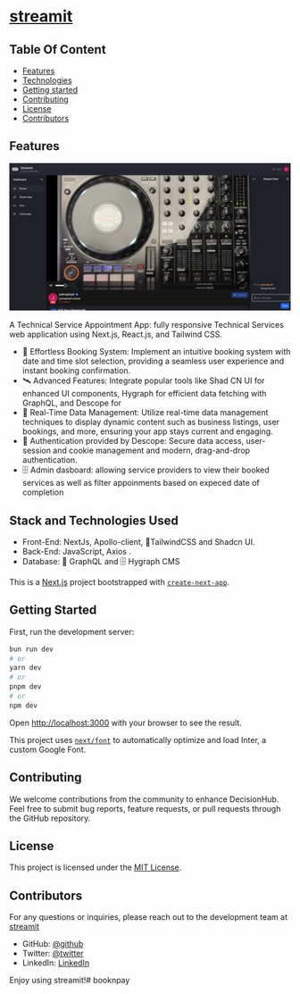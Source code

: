  # [streamit](https://stream-it-lake.vercel.app/)

## Table Of Content

   - [Features](#Features)
   - [Technologies](#Stack-and-Technologies-Used)
   - [Getting started](#Getting-Started)
   - [Contributing](#Contributing)
   - [License](#License)
   - [Contributors](#Contributors)


 ## Features
![Image1](https://github.com/RafasGit/StreamIt/blob/main/public/streamithome.png)

 A Technical Service Appointment App: fully responsive Technical Services web application using Next.js, React.js, and Tailwind CSS.
-  📅 Effortless Booking System: Implement an intuitive booking system with date and time slot selection, providing a seamless user experience and instant booking confirmation.
- 🛰️ Advanced Features: Integrate popular tools like Shad CN UI for enhanced UI components, Hygraph for efficient data fetching with GraphQL, and Descope for 
- 🔄 Real-Time Data Management: Utilize real-time data management techniques to display dynamic content such as business listings, user bookings, and more, ensuring your app stays current and engaging.
- 🔐 Authentication provided by Descope: Secure data access, user-session and cookie management and modern, drag-and-drop authentication.
- 🗄️ Admin dasboard: allowing service providers to view their booked services as well as filter appoinments based on expeced date of completion



 ## Stack and Technologies Used
   - Front-End: NextJs, Apollo-client, 🎨TailwindCSS and Shadcn UI.
   - Back-End:  JavaScript, Axios . 
   - Database: 📇 GraphQL and 🗄️ Hygraph CMS

This is a [Next.js](https://nextjs.org/) project bootstrapped with [`create-next-app`](https://github.com/vercel/next.js/tree/canary/packages/create-next-app).

## Getting Started

First, run the development server:

```bash
bun run dev
# or
yarn dev
# or
pnpm dev
# or
npm dev
```

Open [http://localhost:3000](http://localhost:3000) with your browser to see the result.



This project uses [`next/font`](https://nextjs.org/docs/basic-features/font-optimization) to automatically optimize and load Inter, a custom Google Font.

## Contributing

We welcome contributions from the community to enhance DecisionHub. Feel free to submit bug reports, feature requests, or pull requests through the GitHub repository.

## License

This project is licensed under the [MIT License](https://opensource.org/licenses/MIT).


## Contributors

For any questions or inquiries, please reach out to the development team at [streamit](mailto:joshraphael424@gmail.com)
  
   - GitHub: [@github](https://github.com/RafasGit)
   - Twitter: [@twitter](https://x.com/rafa_codes22)
   - LinkedIn: [LinkedIn](https://www.linkedin.com/in/joshua-ng-ang-a-13158120a)
 
 Enjoy using streamit!# booknpay
